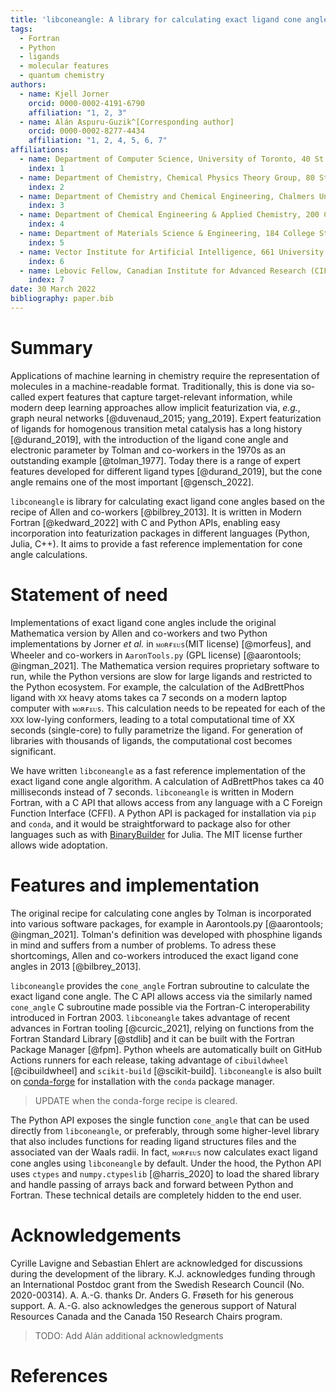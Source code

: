 ```yaml
---
title: 'libconeangle: A library for calculating exact ligand cone angles'
tags:
  - Fortran
  - Python
  - ligands
  - molecular features
  - quantum chemistry
authors:
  - name: Kjell Jorner 
    orcid: 0000-0002-4191-6790
    affiliation: "1, 2, 3"
  - name: Alán Aspuru-Guzik^[Corresponding author]
    orcid: 0000-0002-8277-4434
    affiliation: "1, 2, 4, 5, 6, 7"
affiliations:
  - name: Department of Computer Science, University of Toronto, 40 St. George St, Toronto, Ontario M5S 2E4, Canada
    index: 1
  - name: Department of Chemistry, Chemical Physics Theory Group, 80 St. George St., University of Toronto, Ontario M5S 3H6, Canada
    index: 2
  - name: Department of Chemistry and Chemical Engineering, Chalmers University of Technology, Kemigården 4, SE-41258, Gothenburg, Sweden
    index: 3
  - name: Department of Chemical Engineering & Applied Chemistry, 200 College St., University of Toronto, Ontario M5S 3E5, Canada
    index: 4
  - name: Department of Materials Science & Engineering, 184 College St., University of Toronto, Ontario M5S 3E4, Canada
    index: 5
  - name: Vector Institute for Artificial Intelligence, 661 University Ave. Suite 710, Toronto, Ontario M5G 1M1, Canada
    index: 6
  - name: Lebovic Fellow, Canadian Institute for Advanced Research (CIFAR), 661 University Ave., Toronto, Ontario M5G 1M1, Canada
    index: 7
date: 30 March 2022
bibliography: paper.bib
---
```

# Summary

Applications of machine learning in chemistry require the representation of
molecules in a machine-readable format. Traditionally, this is done via
so-called expert features that capture target-relevant information, while modern
deep learning approaches allow implicit featurization via, *e.g.*, graph neural
networks [@duvenaud_2015; yang_2019]. Expert featurization of ligands for
homogenous transition metal catalysis has a long history [@durand_2019], with
the introduction of the ligand cone angle and electronic parameter by Tolman and
co-workers in the 1970s as an outstanding example [@tolman_1977]. Today there is
a range of expert features developed for different ligand types [@durand_2019],
but the cone angle remains one of the most important [@gensch_2022].

`libconeangle` is library for calculating exact ligand cone angles based on the
recipe of Allen and co-workers [@bilbrey_2013]. It is written in Modern Fortran
[@kedward_2022] with C and Python APIs, enabling easy incorporation into
featurization packages in different languages (Python, Julia, C++). It aims to
provide a fast reference implementation for cone angle calculations.

# Statement of need

Implementations of exact ligand cone angles include the original Mathematica
version by Allen and co-workers and two Python implementations by Jorner *et al.* 
in `ᴍᴏʀғᴇᴜs`(MIT license) [@morfeus], and Wheeler and co-workers in
`AaronTools.py` (GPL license) [@aarontools; @ingman_2021]. The Mathematica
version requires proprietary software to run, while the Python versions are slow
for large ligands and restricted to the Python ecosystem. For example, the
calculation of the AdBrettPhos ligand with `XX` heavy atoms takes ca 7 seconds
on a modern laptop computer with `ᴍᴏʀғᴇᴜs`. This calculation needs to be repeated
for each of the `XXX` low-lying conformers, leading to a total computational
time of XX seconds (single-core) to fully parametrize the ligand. For generation
of libraries with thousands of ligands, the computational cost becomes
significant.

We have written `libconeangle` as a fast reference implementation of the exact
ligand cone angle algorithm. A calculation of AdBrettPhos takes ca 40
milliseconds instead of 7 seconds. `libconeangle` is written in Modern Fortran,
with a C API that allows access from any language with a C Foreign Function
Interface (CFFI). A Python API is packaged for installation via `pip` and
`conda`, and it would be straightforward to package also for other languages
such as with [BinaryBuilder](https://binarybuilder.org) for Julia. The MIT
license further allows wide adoptation.

# Features and implementation

The original recipe for calculating cone angles by Tolman is incorporated into
various software packages, for example in Aarontools.py [@aarontools; @ingman_2021].
Tolman's definition was developed with phosphine ligands in mind and suffers
from a number of problems. To adress these shortcomings, Allen and co-workers
introduced the exact ligand cone angles in 2013 [@bilbrey_2013].

`libconeangle` provides the `cone_angle` Fortran subroutine to calculate the
exact ligand cone angle. The C API allows access via the similarly named
`cone_angle` C subroutine made possible via the Fortran-C interoperability
introduced in Fortran 2003. `libconeangle` takes advantage of recent advances in
Fortran tooling [@curcic_2021], relying on functions from the Fortran Standard Library [@stdlib] and it can be built with the Fortran Package Manager [@fpm].
Python wheels are automatically built on GitHub Actions runners for each release,
taking advantage of `cibuildwheel` [@cibuildwheel] and `scikit-build` [@scikit-build].
`libconeangle` is also built on [conda-forge](https://conda-forge.org) for installation with the `conda` package manager.

> UPDATE when the conda-forge recipe is cleared.

The Python API exposes the single function `cone_angle` that can be used
directly from `libconeangle`, or preferably, through some higher-level library
that also includes functions for reading ligand structures files and the
associated van der Waals radii. In fact, `ᴍᴏʀғᴇᴜs` now calculates exact ligand
cone angles using `libconeangle` by default. Under the hood, the Python API uses
`ctypes` and `numpy.ctypeslib` [@harris_2020] to load the shared library and
handle passing of arrays back and forward between Python and Fortran. These
technical details are completely hidden to the end user. 

# Acknowledgements

Cyrille Lavigne and Sebastian Ehlert are acknowledged for discussions during the
development of the library. K.J. acknowledges funding through an International
Postdoc grant from the Swedish Research Council (No. 2020-00314). A. A.-G.
thanks Dr. Anders G. Frøseth for his generous support. A. A.-G. also
acknowledges the generous support of Natural Resources Canada and the Canada 150
Research Chairs program.

> TODO: Add Alán additional acknowledgments

# References